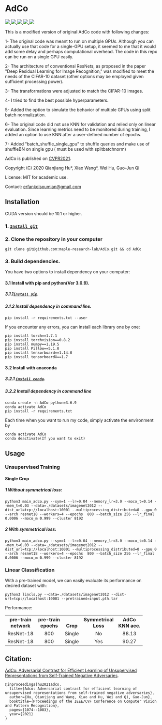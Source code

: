# AdCo
<a href="https://github.com/marktext/marktext/releases/latest">
   <img src="https://img.shields.io/badge/AdCo-v1.0.0-green">
   <img src="https://img.shields.io/badge/platform-Linux%20%7C%20Mac%20-green">
   <img src="https://img.shields.io/badge/Language-python3-green">
   <img src="https://img.shields.io/badge/dependencies-tested-green">
   <img src="https://img.shields.io/badge/licence-GNU-green">
</a>   

This is a modified version of original AdCo code with following changes:

1- The original code was meant to run on multiple GPUs. Although you can actually use that code for a single-GPU setup, it seemed to me that it would add some delay and perhaps computational overhead. The code in this repo can be run on a single GPU easily.

2- The architecture of conventional ResNets, as proposed in the paper "Deep Residual Learning for Image Recognition," was modified to meet the needs of the CIFAR-10 dataset (other options may be employed given sufficient processing power).

3- The transformations were adjusted to match the CIFAR-10 images.

4- I tried to find the best possible hyperparameters.

5- Added the option to simulate the behavior of multiple GPUs using split batch normalization.

6- The original code did not use KNN for validation and relied only on linear evaluation. Since learning metrics need to be monitored during training, I added an option to use KNN after a user-defined number of epochs.

7- Added "batch_shuffle_single_gpu" to shuffle queries and make use of shuffleBN on single gpu ( must be used with splitbatchnorm)
  

AdCo is published on [CVPR2021](https://openaccess.thecvf.com/content/CVPR2021/html/Hu_AdCo_Adversarial_Contrast_for_Efficient_Learning_of_Unsupervised_Representations_From_CVPR_2021_paper.html).

Copyright (C) 2020 Qianjiang Hu*, Xiao Wang*, Wei Hu, Guo-Jun Qi

License: MIT for academic use.

Contact: erfankolsoumian@gmail.com






## Installation  
CUDA version should be 10.1 or higher. 
### 1. [`Install git`](https://git-scm.com/book/en/v2/Getting-Started-Installing-Git) 
### 2. Clone the repository in your computer 
```
git clone git@github.com:maple-research-lab/AdCo.git && cd AdCo
```

### 3. Build dependencies.   
You have two options to install dependency on your computer:
#### 3.1 Install with pip and python(Ver 3.6.9).
##### 3.1.1[`install pip`](https://pip.pypa.io/en/stable/installing/).
##### 3.1.2  Install dependency in command line.
```
pip install -r requirements.txt --user
```
If you encounter any errors, you can install each library one by one:
```
pip install torch==1.7.1
pip install torchvision==0.8.2
pip install numpy==1.19.5
pip install Pillow==5.1.0
pip install tensorboard==1.14.0
pip install tensorboardX==1.7
```

#### 3.2 Install with anaconda
##### 3.2.1 [`install conda`](https://docs.conda.io/projects/conda/en/latest/user-guide/install/macos.html). 
##### 3.2.2 Install dependency in command line
```
conda create -n AdCo python=3.6.9
conda activate AdCo
pip install -r requirements.txt 
```
Each time when you want to run my code, simply activate the environment by
```
conda activate AdCo
conda deactivate(If you want to exit) 
```



## Usage

### Unsupervised Training
#### Single Crop
##### 1 Without symmetrical loss:
```
python3 main_adco.py --sym=1 --lr=0.04 --memory_lr=3.0 --moco_t=0.14 --mem_t=0.03 --data=./datasets/imagenet2012 --dist_url=tcp://localhost:10001 --multiprocessing_distributed=0 --gpu 0 --arch resnet18 --workers=4 --epochs  800 --batch_size 256 --lr_final 0.0006 --moco_m 0.999 --cluster 8192
```
##### 2 With symmetrical loss:
```
python3 main_adco.py --sym=1 --lr=0.04 --memory_lr=3.0 --moco_t=0.14 --mem_t=0.03 --data=./datasets/imagenet2012 --dist_url=tcp://localhost:10001 --multiprocessing_distributed=0 --gpu 0 --arch resnet18 --workers=4 --epochs  800 --batch_size 256 --lr_final 0.0006 --moco_m 0.999 --cluster 8192
```


### Linear Classification
With a pre-trained model, we can easily evaluate its performance on desired dataset with:
```
python3 lincls.py --data=./datasets/imagenet2012 --dist-url=tcp://localhost:10001 --pretrained=input.pth.tar
```

Performance:
<table><tbody>
<!-- START TABLE -->
<!-- TABLE HEADER -->
<th valign="bottom">pre-train<br/>network</th>
<th valign="bottom">pre-train<br/>epochs</th>
<th valign="bottom">Crop</th>
<th valign="bottom">Symmetrical<br/>Loss</th>
<th valign="bottom">AdCo<br/>KNN acc.</th>
<!-- TABLE BODY -->
<tr><td align="left">ResNet-18</td>
<td align="center">800</td>
<td align="center">Single</td>
<td align="center">No</td>
<td align="center">88.13</td>

<tr><td align="left">ResNet-18</td>
<td align="center">800</td>
<td align="center">Single</td>
<td align="center">Yes</td>
<td align="center">90.27</td>



</tr>
</tbody></table>




## Citation:
[AdCo: Adversarial Contrast for Efficient Learning of Unsupervised Representations from Self-Trained Negative Adversaries](https://arxiv.org/pdf/2011.08435.pdf).  
```
@inproceedings{hu2021adco,
  title={Adco: Adversarial contrast for efficient learning of unsupervised representations from self-trained negative adversaries},
  author={Hu, Qianjiang and Wang, Xiao and Hu, Wei and Qi, Guo-Jun},
  booktitle={Proceedings of the IEEE/CVF Conference on Computer Vision and Pattern Recognition},
  pages={1074--1083},
  year={2021}
}
```

